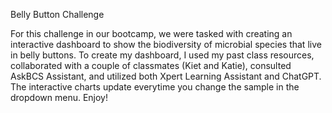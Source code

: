Belly Button Challenge

  For this challenge in our bootcamp, we were tasked with creating an interactive dashboard to show the biodiversity of microbial species that live in belly buttons. To create my dashboard, I used my past class resources, collaborated with a couple of classmates (Kiet and Katie), consulted AskBCS Assistant, and utilized both Xpert Learning Assistant and ChatGPT. 
  The interactive charts update everytime you change the sample in the dropdown menu. Enjoy!
